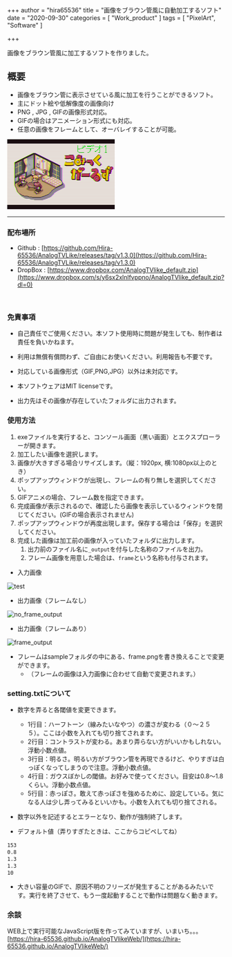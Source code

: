 +++
author = "hira65536"
title = "画像をブラウン管風に自動加工するソフト"
date = "2020-09-30"
categories = [
    "Work_product"
]
tags = [
    "PixelArt",
    "Software"
]

+++

画像をブラウン管風に加工するソフトを作りました。

<!--more-->

## 概要

- 画像をブラウン管に表示させている風に加工を行うことができるソフト。
- 主にドット絵や低解像度の画像向け
- PNG , JPG , GIFの画像形式対応。
- GIFの場合はアニメーション形式にも対応。
- 任意の画像をフレームとして、オーバレイすることが可能。

![イメージ](komiga_frame_output.gif)

---

### 配布場所
- Github : [https://github.com/Hira-65536/AnalogTVLike/releases/tag/v1.3.0](https://github.com/Hira-65536/AnalogTVLike/releases/tag/v1.3.0)
- DropBox : [https://www.dropbox.com/AnalogTVlike_default.zip](https://www.dropbox.com/s/y6sx2xlnlfvppno/AnalogTVlike_default.zip?dl=0)

<br>

### 免責事項

- 自己責任でご使用ください。本ソフト使用時に問題が発生しても、制作者は責任を負いかねます。

- 利用は無償有償問わず、ご自由にお使いください。利用報告も不要です。

- 対応している画像形式（GIF,PNG,JPG）以外は未対応です。

- 本ソフトウェアはMIT licenseです。

- 出力先はその画像が存在していたフォルダに出力されます。


### 使用方法
1. exeファイルを実行すると、コンソール画面（黒い画面）とエクスプローラーが開きます。
2. 加工したい画像を選択します。
3. 画像が大きすぎる場合リサイズします。（縦：1920px, 横:1080px以上のとき）
4. ポップアップウィンドウが出現し、フレームの有り無しを選択してください。
5. GIFアニメの場合、フレーム数を指定できます。
6. 完成画像が表示されるので、確認したら画像を表示しているウィンドウを閉じてください。(GIFの場合表示されません)
7. ポップアップウィンドウが再度出現します。保存する場合は「保存」を選択してください。
8. 完成した画像は加工前の画像が入っていたフォルダに出力します。
   1. 出力前のファイル名に`_output`を付与した名称のファイルを出力。
   2. フレーム画像を用意した場合は、`frame`という名称も付与されます。

- 入力画像

![test](https://user-images.githubusercontent.com/56217982/90303722-6025eb00-deeb-11ea-9f9a-800338bba4f2.png)

- 出力画像（フレームなし）

![no_frame_output](https://user-images.githubusercontent.com/56217982/90303723-61571800-deeb-11ea-9e5c-09e8d66e3876.png)

- 出力画像（フレームあり）

![frame_output](https://user-images.githubusercontent.com/56217982/90303725-63b97200-deeb-11ea-91ac-67713beb98d6.png)



- フレームはsampleフォルダの中にある、frame.pngを書き換えることで変更ができます。
  - （フレームの画像は入力画像に合わせて自動で変更されます。）

### setting.txtについて

- 数字を弄ると各閾値を変更できます。
  - 1行目：ハーフトーン（線みたいなやつ）の濃さが変わる（０～２５５）。ここは小数を入れても切り捨てされます。
  - 2行目：コントラストが変わる。あまり弄らない方がいいかもしれない。浮動小数点値。
  - 3行目：明るさ。明るい方がブラウン管を再現できるけど、やりすぎは白っぽくなってしまうので注意。浮動小数点値。
  - 4行目：ガウスぼかしの閾値。お好みで使ってください。目安は0.8～1.8くらい。浮動小数点値。
  - 5行目：赤っぽさ。敢えて赤っぽさを強めるために、設定している。気になる人は少し弄ってみるといいかも。小数を入れても切り捨てされる。

- 数字以外を記述するとエラーとなり、動作が強制終了します。

- デフォルト値（弄りすぎたときは、ここからコピペしてね）

```
153
0.8
1.3
1.3
10
```

- 大きい容量のGIFで、原因不明のフリーズが発生することがあるみたいです。実行を終了させて、もう一度起動することで動作は問題なく動きます。



### 余談


WEB上で実行可能なJavaScript版を作ってみていますが、いまいち。。。
[https://hira-65536.github.io/AnalogTVlikeWeb/](https://hira-65536.github.io/AnalogTVlikeWeb/)